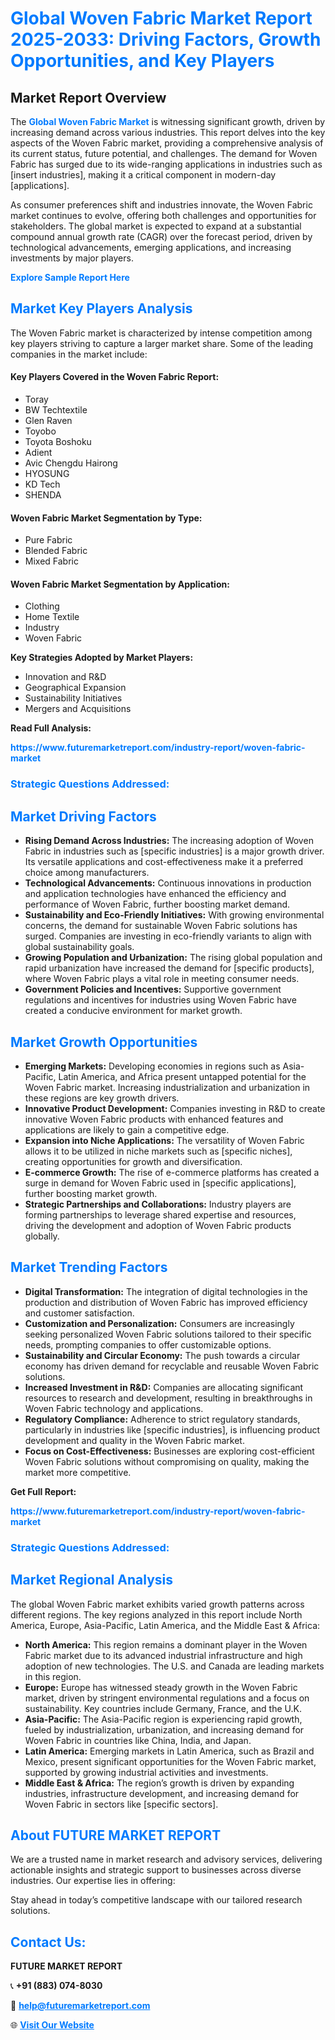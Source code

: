 <h1 style="color: #007BFF;">Global Woven Fabric Market Report 2025-2033: Driving Factors, Growth Opportunities, and Key Players</h1>

<section id="overview">
<h2>Market Report Overview</h2>
<p>The <a href="https://www.futuremarketreport.com/industry-report/woven-fabric-market" style="color: #007BFF; text-decoration: none;"><strong>Global Woven Fabric Market</strong></a> is witnessing significant growth, driven by increasing demand across various industries. This report delves into the key aspects of the Woven Fabric market, providing a comprehensive analysis of its current status, future potential, and challenges. The demand for Woven Fabric has surged due to its wide-ranging applications in industries such as [insert industries], making it a critical component in modern-day [applications].</p>
<p>As consumer preferences shift and industries innovate, the Woven Fabric market continues to evolve, offering both challenges and opportunities for stakeholders. The global market is expected to expand at a substantial compound annual growth rate (CAGR) over the forecast period, driven by technological advancements, emerging applications, and increasing investments by major players.</p>
</section>

<section id="overview">
<p><a href="https://www.futuremarketreport.com/request-sample/reportId=112712" style="color: #007BFF; text-decoration: none;"><strong>Explore Sample Report Here</strong></a></p>
</section>

<section id="key-players">
<h2 style="color: #007BFF;">Market Key Players Analysis</h2>
<p>The Woven Fabric market is characterized by intense competition among key players striving to capture a larger market share. Some of the leading companies in the market include:</p>
<h4>Key Players Covered in the Woven Fabric Report:</h4>
<ul><li>Toray</li><li>BW Techtextile</li><li>Glen Raven</li><li>Toyobo</li><li>Toyota Boshoku</li><li>Adient</li><li>Avic Chengdu Hairong</li><li>HYOSUNG</li><li>KD Tech</li><li>SHENDA</li></ul>
<h4>Woven Fabric Market Segmentation by Type:</h4>
<ul><li>Pure Fabric</li><li>Blended Fabric</li><li>Mixed Fabric</li></ul>

<h4>Woven Fabric Market Segmentation by Application:</h4>
<ul><li>Clothing</li><li>Home Textile</li><li>Industry</li><li>Woven Fabric</li></ul>
<p><strong>Key Strategies Adopted by Market Players:</strong></p>
<ul>
<li>Innovation and R&D</li>
<li>Geographical Expansion</li>
<li>Sustainability Initiatives</li>
<li>Mergers and Acquisitions</li>
</ul>
</section>

<section>
<p><strong>Read Full Analysis: </strong></p><a href="https://www.futuremarketreport.com/industry-report/woven-fabric-market" style="color: #007BFF; text-decoration: none;"><strong>https://www.futuremarketreport.com/industry-report/woven-fabric-market</strong></a>
<h3 style="color: #007BFF;">Strategic Questions Addressed:</h3>
</section>

<section id="driving-factors">
<h2 style="color: #007BFF;">Market Driving Factors</h2>
<ul>
<li><strong>Rising Demand Across Industries:</strong> The increasing adoption of Woven Fabric in industries such as [specific industries] is a major growth driver. Its versatile applications and cost-effectiveness make it a preferred choice among manufacturers.</li>
<li><strong>Technological Advancements:</strong> Continuous innovations in production and application technologies have enhanced the efficiency and performance of Woven Fabric, further boosting market demand.</li>
<li><strong>Sustainability and Eco-Friendly Initiatives:</strong> With growing environmental concerns, the demand for sustainable Woven Fabric solutions has surged. Companies are investing in eco-friendly variants to align with global sustainability goals.</li>
<li><strong>Growing Population and Urbanization:</strong> The rising global population and rapid urbanization have increased the demand for [specific products], where Woven Fabric plays a vital role in meeting consumer needs.</li>
<li><strong>Government Policies and Incentives:</strong> Supportive government regulations and incentives for industries using Woven Fabric have created a conducive environment for market growth.</li>
</ul>
</section>

<section id="growth-opportunities">
<h2 style="color: #007BFF;">Market Growth Opportunities</h2>
<ul>
<li><strong>Emerging Markets:</strong> Developing economies in regions such as Asia-Pacific, Latin America, and Africa present untapped potential for the Woven Fabric market. Increasing industrialization and urbanization in these regions are key growth drivers.</li>
<li><strong>Innovative Product Development:</strong> Companies investing in R&D to create innovative Woven Fabric products with enhanced features and applications are likely to gain a competitive edge.</li>
<li><strong>Expansion into Niche Applications:</strong> The versatility of Woven Fabric allows it to be utilized in niche markets such as [specific niches], creating opportunities for growth and diversification.</li>
<li><strong>E-commerce Growth:</strong> The rise of e-commerce platforms has created a surge in demand for Woven Fabric used in [specific applications], further boosting market growth.</li>
<li><strong>Strategic Partnerships and Collaborations:</strong> Industry players are forming partnerships to leverage shared expertise and resources, driving the development and adoption of Woven Fabric products globally.</li>
</ul>
</section>

<section id="trending-factors">
<h2 style="color: #007BFF;">Market Trending Factors</h2>
<ul>
<li><strong>Digital Transformation:</strong> The integration of digital technologies in the production and distribution of Woven Fabric has improved efficiency and customer satisfaction.</li>
<li><strong>Customization and Personalization:</strong> Consumers are increasingly seeking personalized Woven Fabric solutions tailored to their specific needs, prompting companies to offer customizable options.</li>
<li><strong>Sustainability and Circular Economy:</strong> The push towards a circular economy has driven demand for recyclable and reusable Woven Fabric solutions.</li>
<li><strong>Increased Investment in R&D:</strong> Companies are allocating significant resources to research and development, resulting in breakthroughs in Woven Fabric technology and applications.</li>
<li><strong>Regulatory Compliance:</strong> Adherence to strict regulatory standards, particularly in industries like [specific industries], is influencing product development and quality in the Woven Fabric market.</li>
<li><strong>Focus on Cost-Effectiveness:</strong> Businesses are exploring cost-efficient Woven Fabric solutions without compromising on quality, making the market more competitive.</li>
</ul>
</section>

<section>
<p><strong>Get Full Report: </strong></p><a href="https://www.futuremarketreport.com/industry-report/woven-fabric-market" style="color: #007BFF; text-decoration: none;"><strong>https://www.futuremarketreport.com/industry-report/woven-fabric-market</strong></a>
<h3 style="color: #007BFF;">Strategic Questions Addressed:</h3>
</section>


<section id="regional-analysis">
<h2 style="color: #007BFF;">Market Regional Analysis</h2>
<p>The global Woven Fabric market exhibits varied growth patterns across different regions. The key regions analyzed in this report include North America, Europe, Asia-Pacific, Latin America, and the Middle East & Africa:</p>
<ul>
<li><strong>North America:</strong> This region remains a dominant player in the Woven Fabric market due to its advanced industrial infrastructure and high adoption of new technologies. The U.S. and Canada are leading markets in this region.</li>
<li><strong>Europe:</strong> Europe has witnessed steady growth in the Woven Fabric market, driven by stringent environmental regulations and a focus on sustainability. Key countries include Germany, France, and the U.K.</li>
<li><strong>Asia-Pacific:</strong> The Asia-Pacific region is experiencing rapid growth, fueled by industrialization, urbanization, and increasing demand for Woven Fabric in countries like China, India, and Japan.</li>
<li><strong>Latin America:</strong> Emerging markets in Latin America, such as Brazil and Mexico, present significant opportunities for the Woven Fabric market, supported by growing industrial activities and investments.</li>
<li><strong>Middle East & Africa:</strong> The region’s growth is driven by expanding industries, infrastructure development, and increasing demand for Woven Fabric in sectors like [specific sectors].</li>
</ul>
</section>

<footer>
<h2 style="color: #007BFF;">About FUTURE MARKET REPORT</h2>
<p>We are a trusted name in market research and advisory services, delivering actionable insights and strategic support to businesses across diverse industries. Our expertise lies in offering:</p>

<p>Stay ahead in today’s competitive landscape with our tailored research solutions.</p>

<h2 style="color: #007BFF;">Contact Us:</h2>
<p><strong>FUTURE MARKET REPORT</strong></p>
<p>📞 <strong>+91 (883) 074-8030</strong></p>
<p>📧 <strong><a href="mailto:help@futuremarketreport.com" style="color: #007BFF;">help@futuremarketreport.com</a></strong></p>
<p>🌐 <strong><a href="https://www.futuremarketreport.com/" style="color: #007BFF;">Visit Our Website</a></strong></p>
</footer>